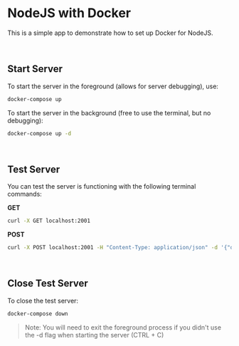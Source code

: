 # NodeJS with Docker

This is a simple app to demonstrate how to set up Docker for NodeJS. 

&nbsp;

## Start Server
To start the server in the foreground (allows for server debugging), use:

```bash
docker-compose up
```

To start the server in the background (free to use the terminal, but no debugging):

```bash
docker-compose up -d
```

&nbsp;

## Test Server
You can test the server is functioning with the following terminal commands:

**GET**
```bash
curl -X GET localhost:2001
```

**POST**
```bash
curl -X POST localhost:2001 -H "Content-Type: application/json" -d '{"data": "This is some data"}'
```

&nbsp;

## Close Test Server
To close the test server:

```bash
docker-compose down
```

> Note: You will need to exit the foreground process if you didn't use the -d flag when starting the server (CTRL + C)
